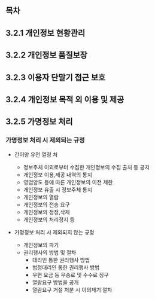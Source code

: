 ## 목차

## 3.2.1 개인정보 현황관리

## 3.2.2 개인정보 품질보장

## 3.2.3 이용자 단말기 접근 보호

## 3.2.4 개인정보 목적 외 이용 및 제공

## 3.2.5 가명정보 처리

### 가명정보 처리 시 제외되는 규정

- 간이양 유전 열정 처
    - 정보주체 이외로부터 수집한 개인정보의 수집 출처 등 공지
    - 개인정보 이용,제공 내역의 통지
    - 영업양도 등에 따른 개인정보의 이전 제한
    - 개인정보 유출 시 정보주체 통지
    - 개인정보의 열람
    - 개인정보의 전송 요구
    - 개인정보의 정정,삭제
    - 개인정보의 처리정지 등

- 가명정보 처리 시 제외되지 않는 규정
    - 개인정보의 파기
    - 권리행사의 방법 및 절차
        - 대리인 통한 권리행사 방법
        - 법정대리인 통한 권리행사 방법
        - 우편 요금 등 우송료 및 수수료 징구
        - 열람요구 방법을 공개
        - 열람요구 거절 처분 시 이의제기 절차